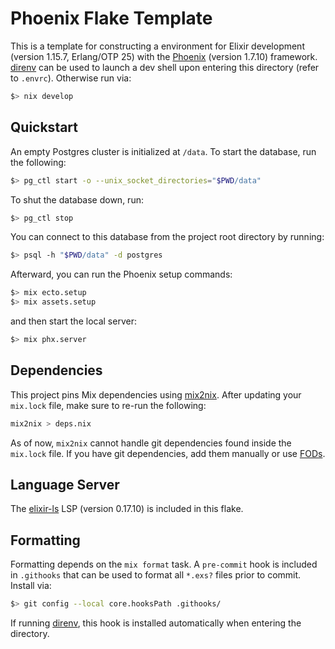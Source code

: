 # Phoenix Flake Template

This is a template for constructing a environment for Elixir development
(version 1.15.7, Erlang/OTP 25) with the [Phoenix](https://www.phoenixframework.org/)
(version 1.7.10) framework. [direnv](https://direnv.net/) can be used to launch
a dev shell upon entering this directory (refer to `.envrc`). Otherwise run via:
```bash
$> nix develop
```

## Quickstart

An empty Postgres cluster is initialized at `/data`. To start the database, run
the following:
```bash
$> pg_ctl start -o --unix_socket_directories="$PWD/data"
```
To shut the database down, run:
```bash
$> pg_ctl stop
```
You can connect to this database from the project root directory by running:
```bash
$> psql -h "$PWD/data" -d postgres
```

Afterward, you can run the Phoenix setup commands:
```bash
$> mix ecto.setup
$> mix assets.setup
```
and then start the local server:
```bash
$> mix phx.server
```

## Dependencies

This project pins Mix dependencies using [mix2nix](https://github.com/ydlr/mix2nix).
After updating your `mix.lock` file, make sure to re-run the following:
```bash
mix2nix > deps.nix
```
As of now, `mix2nix` cannot handle git dependencies found inside the `mix.lock`
file. If you have git dependencies, add them manually or use
[FODs](https://nixos.org/manual/nixpkgs/stable/#packaging-beam-applications).

## Language Server

The [elixir-ls](https://github.com/elixir-lsp/elixir-ls) LSP (version 0.17.10)
is included in this flake.

## Formatting

Formatting depends on the `mix format` task. A `pre-commit` hook is included in
`.githooks` that can be used to format all `*.exs?` files prior to commit.
Install via:
```bash
$> git config --local core.hooksPath .githooks/
```
If running [direnv](https://direnv.net/), this hook is installed automatically
when entering the directory.
